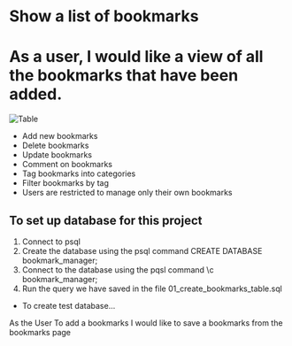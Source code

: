 # Show a list of bookmarks
# As a user, I would like a view of all the bookmarks that have been added.


![Table](./images/table.png)


* Add new bookmarks
* Delete bookmarks
* Update bookmarks
* Comment on bookmarks
* Tag bookmarks into categories
* Filter bookmarks by tag
* Users are restricted to manage only their own bookmarks

## To set up database for this project

1. Connect to psql
2. Create the database using the psql command CREATE DATABASE bookmark_manager;
3. Connect to the database using the pqsl command \c bookmark_manager;
4. Run the query we have saved in the file 01_create_bookmarks_table.sql

* To create test database...

As the User
To add a bookmarks
I would like to save a bookmarks from the bookmarks page
